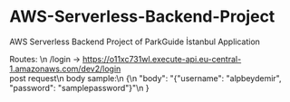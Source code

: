 # AWS-Serverless-Backend-Project
AWS Serverless Backend Project of ParkGuide İstanbul Application

Routes: \n
/login   ->   https://o11xc731wl.execute-api.eu-central-1.amazonaws.com/dev2/login  
post request\n
body sample:\n
{\n
  "body": "{\"username\": \"alpbeydemir\", \"password\": \"samplepassword\"}"\n
}
